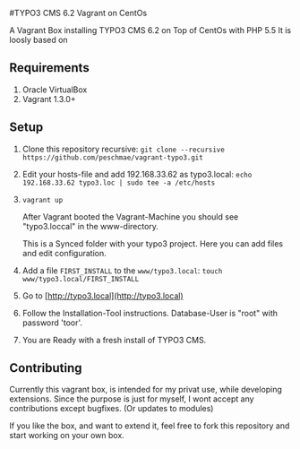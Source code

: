 #TYPO3 CMS 6.2 Vagrant on CentOs

A Vagrant Box installing TYPO3 CMS 6.2 on Top of CentOs with PHP 5.5
It is loosly based on

## Requirements

1. Oracle VirtualBox
2. Vagrant 1.3.0+

## Setup
1. Clone this repository recursive:
    `git clone --recursive https://github.com/peschmae/vagrant-typo3.git`

2. Edit your hosts-file and add 192.168.33.62 as typo3.local:
    `echo 192.168.33.62 typo3.loc | sudo tee -a /etc/hosts`

3. `vagrant up`

    After Vagrant booted the Vagrant-Machine you should see "typo3.loccal" in the www-directory.

    This is a Synced folder with your typo3 project. Here you can add files and edit configuration.

4. Add a file `FIRST_INSTALL` to the `www/typo3.local`:
    `touch www/typo3.local/FIRST_INSTALL`

5. Go to [http://typo3.local](http://typo3.local)

6. Follow the Installation-Tool instructions. Database-User is "root" with password 'toor'.

7. You are Ready with a fresh install of TYPO3 CMS.


## Contributing

Currently this vagrant box, is intended for my privat use, while developing extensions.
Since the purpose is just for myself, I wont accept any contributions except bugfixes. (Or updates to modules)

If you like the box, and want to extend it, feel free to fork this repository and start working on your own box.